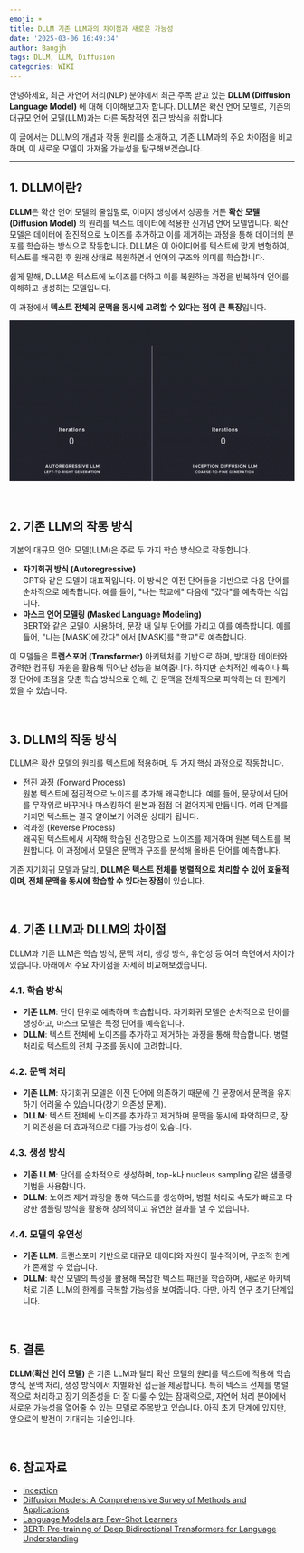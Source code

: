 ```yaml
---
emoji: ☀️
title: DLLM 기존 LLM과의 차이점과 새로운 가능성
date: '2025-03-06 16:49:34'
author: Bangjh
tags: DLLM, LLM, Diffusion
categories: WIKI
---
```


안녕하세요, 최근 자연어 처리(NLP) 분야에서 최근 주목 받고 있는 **DLLM (Diffusion Language Model)** 에 대해 이야해보고자 합니다. DLLM은 확산 언어 모델로, 기존의 대규모 언어 모델(LLM)과는 다른 독창적인 접근 방식을 취합니다.

이 글에서는 DLLM의 개념과 작동 원리를 소개하고, 기존 LLM과의 주요 차이점을 비교하며, 이 새로운 모델이 가져올 가능성을 탐구해보겠습니다.

---

## 1. DLLM이란?
**DLLM**은 확산 언어 모델의 줄임말로, 이미지 생성에서 성공을 거둔 **확산 모델(Diffusion Model)** 의 원리를 텍스트 데이터에 적용한 신개념 언어 모델입니다. 확산 모델은 데이터에 점진적으로 노이즈를 추가하고 이를 제거하는 과정을 통해 데이터의 분포를 학습하는 방식으로 작동합니다.
DLLM은 이 아이디어를 텍스트에 맞게 변형하여, 텍스트를 왜곡한 후 원래 상태로 복원하면서 언어의 구조와 의미를 학습합니다.

쉽게 말해, DLLM은 텍스트에 노이즈를 더하고 이를 복원하는 과정을 반복하며 언어를 이해하고 생성하는 모델입니다.

이 과정에서 **텍스트 전체의 문맥을 동시에 고려할 수 있다는 점이 큰 특징**입니다.

![image](image1.gif)

<br />

## 2. 기존 LLM의 작동 방식
기본의 대규모 언어 모델(LLM)은 주로 두 가지 학습 방식으로 작동합니다.
- **자기회귀 방식 (Autoregressive)** <br />
  GPT와 같은 모델이 대표적입니다. 이 방식은 이전 단어들을 기반으로 다음 단어를 순차적으로 예측합니다. 예를 들어, "나는 학교에" 다음에 "갔다"를 예측하는 식입니다.
- **마스크 언어 모델링 (Masked Language Modeling)** <br />
  BERT와 같은 모델이 사용하며, 문장 내 일부 단어를 가리고 이를 예측합니다. 에를 들어, "나는 [MASK]에 갔다" 에서 [MASK]를 "학교"로 예측합니다.

이 모델들은 **트랜스포머 (Transformer)** 아키텍처를 기반으로 하며, 방대한 데이터와 강력한 컴퓨팅 자원을 활용해 뛰어난 성능을 보여줍니다. 
하지만 순차적인 예측이나 특정 단어에 초점을 맞춘 학습 방식으로 인해, 긴 문맥을 전체적으로 파악하는 데 한계가 있을 수 있습니다.

<br />

## 3. DLLM의 작동 방식
DLLM은 확산 모델의 원리를 텍스트에 적용하며, 두 가지 핵심 과정으로 작동합니다.

- 전진 과정 (Forward Process) <br />
  원본 텍스트에 점진적으로 노이즈를 추가해 왜곡합니다. 예를 들어, 문장에서 단어를 무작위로 바꾸거나 마스킹하여 원본과 점점 더 멀어지게 만듭니다. 여러 단계를 거치면 텍스트는 결국 알아보기 어려운 상태가 됩니다.
- 역과정 (Reverse Process) <br />
  왜곡된 텍스트에서 시작해 학습된 신경망으로 노이즈를 제거하며 원본 텍스트를 복원합니다. 이 과정에서 모델은 문맥과 구조를 분석해 올바른 단어를 예측합니다.

기존 자기회귀 모델과 달리, **DLLM은 텍스트 전체를 병렬적으로 처리할 수 있어 효율적이며, 전체 문맥을 동시에 학습할 수 있다는 장점**이 있습니다.

<br />

## 4. 기존 LLM과 DLLM의 차이점
DLLM과 기존 LLM은 학습 방식, 문맥 처리, 생성 방식, 유연성 등 여러 측면에서 차이가 있습니다. 아래에서 주요 차이점을 자세히 비교해보겠습니다.

### 4.1. 학습 방식
- **기존 LLM**: 단어 단위로 예측하며 학습합니다. 자기회귀 모델은 순차적으로 단어를 생성하고, 마스크 모델은 특정 단어를 예측합니다.
- **DLLM**: 텍스트 전체에 노이즈를 추가하고 제거하는 과정을 통해 학습합니다. 병렬 처리로 텍스트의 전체 구조를 동시에 고려합니다.

### 4.2. 문맥 처리
- **기존 LLM**: 자기회귀 모델은 이전 단어에 의존하기 때문에 긴 문장에서 문맥을 유지하기 어려울 수 있습니다(장기 의존성 문제).
- **DLLM**: 텍스트 전체에 노이즈를 추가하고 제거하며 문맥을 동시에 파악하므로, 장기 의존성을 더 효과적으로 다룰 가능성이 있습니다.

### 4.3. 생성 방식
- **기존 LLM**: 단어를 순차적으로 생성하며, top-k나 nucleus sampling 같은 샘플링 기법을 사용합니다.
- **DLLM**: 노이즈 제거 과정을 통해 텍스트를 생성하며, 병렬 처리로 속도가 빠르고 다양한 샘플링 방식을 활용해 창의적이고 유연한 결과를 낼 수 있습니다.

### 4.4. 모델의 유연성
- **기존 LLM**: 트랜스포머 기반으로 대규모 데이터와 자원이 필수적이며, 구조적 한계가 존재할 수 있습니다.
- **DLLM**: 확산 모델의 특성을 활용해 복잡한 텍스트 패턴을 학습하며, 새로운 아키텍처로 기존 LLM의 한계를 극복할 가능성을 보여줍니다. 다만, 아직 연구 초기 단계입니다.

<br />

## 5. 결론
**DLLM(확산 언어 모델)** 은 기존 LLM과 달리 확산 모델의 원리를 텍스트에 적용해 학습 방식, 문맥 처리, 생성 방식에서 차별화된 접근을 제공합니다. 
특히 텍스트 전체를 병렬적으로 처리하고 장기 의존성을 더 잘 다룰 수 있는 잠재력으로, 자연어 처리 분야에서 새로운 가능성을 열어줄 수 있는 모델로 주목받고 있습니다. 
아직 초기 단계에 있지만, 앞으로의 발전이 기대되는 기술입니다.

<br />

## 6. 참교자료

- [Inception](https://www.inceptionlabs.ai/?ref=news.aikoreacommunity.com)
- [Diffusion Models: A Comprehensive Survey of Methods and Applications](https://arxiv.org/abs/2209.00796)
- [Language Models are Few-Shot Learners](https://arxiv.org/abs/2005.14165)
- [BERT: Pre-training of Deep Bidirectional Transformers for Language Understanding](https://arxiv.org/abs/1810.04805)

```toc

```
